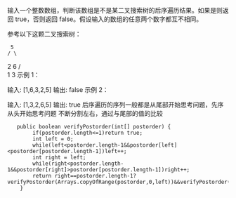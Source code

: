 
输入一个整数数组，判断该数组是不是某二叉搜索树的后序遍历结果。如果是则返回 true，否则返回 false。假设输入的数组的任意两个数字都互不相同。

 

参考以下这颗二叉搜索树：

     5
    / \
   2   6
  / \
 1   3
示例 1：

输入: [1,6,3,2,5]
输出: false
示例 2：

输入: [1,3,2,6,5]
输出: true
后序遍历的序列一般都是从尾部开始思考问题，先序从头开始思考问题
不断分割左右，通过与尾部的值的比较
```
   public boolean verifyPostorder(int[] postorder) {
        if(postorder.length<=1)return true;
        int left = 0;
        while(left<postorder.length-1&&postorder[left]<postorder[postorder.length-1])left++;
        int right = left;
        while(right<postorder.length-1&&postorder[right]>postorder[postorder.length-1])right++;
        return right==postorder.length-1?verifyPostorder(Arrays.copyOfRange(postorder,0,left))&&verifyPostorder(Arrays.copyOfRange(postorder,left,right)):false;
    }
```
